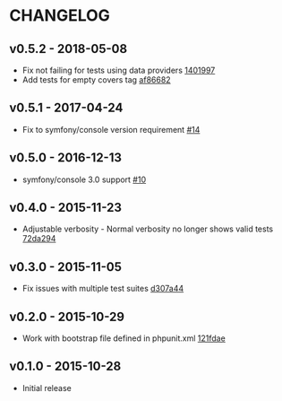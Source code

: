 # CHANGELOG

## v0.5.2 - 2018-05-08

- Fix not failing for tests using data providers [1401997](https://github.com/oradwell/covers-validator/commit/1401997adde65fec8dc19d2e498fabf0f74fa856)
- Add tests for empty covers tag [af86682](https://github.com/oradwell/covers-validator/commit/af86682f37e6b6f85aed7045e772beddba28f187)

## v0.5.1 - 2017-04-24

- Fix to symfony/console version requirement [#14](https://github.com/oradwell/covers-validator/pull/14)

## v0.5.0 - 2016-12-13

- symfony/console 3.0 support [#10](https://github.com/oradwell/covers-validator/pull/10)

## v0.4.0 - 2015-11-23

- Adjustable verbosity - Normal verbosity no longer shows valid tests [72da294](https://github.com/oradwell/covers-validator/commit/72da294e17e6f8e24c6ea2bd75ec71926ba163b6)

## v0.3.0 - 2015-11-05

- Fix issues with multiple test suites [d307a44](https://github.com/oradwell/covers-validator/commit/d307a4493baf97903824767076495a49093da781)

## v0.2.0 - 2015-10-29

- Work with bootstrap file defined in phpunit.xml [121fdae](https://github.com/oradwell/covers-validator/commit/121fdae38fec1862ef75c42ef4936a56a4de736f)

## v0.1.0 - 2015-10-28

- Initial release
